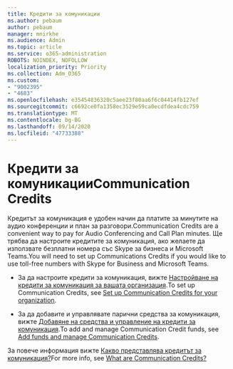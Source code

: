 ```yaml
---
title: Кредити за комуникации
ms.author: pebaum
author: pebaum
manager: mnirkhe
ms.audience: Admin
ms.topic: article
ms.service: o365-administration
ROBOTS: NOINDEX, NOFOLLOW
localization_priority: Priority
ms.collection: Adm_O365
ms.custom:
- "9002395"
- "4683"
ms.openlocfilehash: e35454836320c5aee23f80aa6f6c04414fb127ef
ms.sourcegitcommit: c6692ce0fa1358ec3529e59ca0ecdfdea4cdc759
ms.translationtype: MT
ms.contentlocale: bg-BG
ms.lasthandoff: 09/14/2020
ms.locfileid: "47733388"
---
```

# <a name="communication-credits"></a><span data-ttu-id="79836-102">Кредити за комуникации</span><span class="sxs-lookup"><span data-stu-id="79836-102">Communication Credits</span></span>

<span data-ttu-id="79836-103">Кредитът за комуникация е удобен начин да платите за минутите на аудио конференции и план за разговори.</span><span class="sxs-lookup"><span data-stu-id="79836-103">Communication Credits are a convenient way to pay for Audio Conferencing and Call Plan minutes.</span></span> <span data-ttu-id="79836-104">Ще трябва да настроите кредитите за комуникация, ако желаете да използвате безплатни номера със Skype за бизнеса и Microsoft Teams.</span><span class="sxs-lookup"><span data-stu-id="79836-104">You will need to set up Communications Credits if you would like to use toll-free numbers with Skype for Business and Microsoft Teams.</span></span>

- <span data-ttu-id="79836-105">За да настроите кредити за комуникация, вижте [Настройване на кредити за комуникация за вашата организация](https://docs.microsoft.com/microsoftteams/set-up-communications-credits-for-your-organization).</span><span class="sxs-lookup"><span data-stu-id="79836-105">To set up Communication Credits, see [Set up Communication Credits for your organization](https://docs.microsoft.com/microsoftteams/set-up-communications-credits-for-your-organization).</span></span> 

- <span data-ttu-id="79836-106">За да добавите и управлявате парични средства за комуникация, вижте [Добавяне на средства и управление на кредити за комуникация](https://docs.microsoft.com/microsoftteams/add-funds-and-manage-communications-credits).</span><span class="sxs-lookup"><span data-stu-id="79836-106">To add and manage Communication Credit funds, see [Add funds and manage Communication Credits](https://docs.microsoft.com/microsoftteams/add-funds-and-manage-communications-credits).</span></span> 

<span data-ttu-id="79836-107">За повече информация вижте [Какво представлява кредитът за комуникация?](https://docs.microsoft.com/microsoftteams/what-are-communications-credits)</span><span class="sxs-lookup"><span data-stu-id="79836-107">For more info, see [What are Communication Credits?](https://docs.microsoft.com/microsoftteams/what-are-communications-credits)</span></span>
